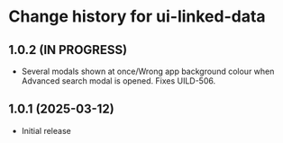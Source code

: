 # Change history for ui-linked-data

## 1.0.2 (IN PROGRESS)
* Several modals shown at once/Wrong app background colour when Advanced search modal is opened. Fixes UILD-506. 

## 1.0.1 (2025-03-12)
* Initial release